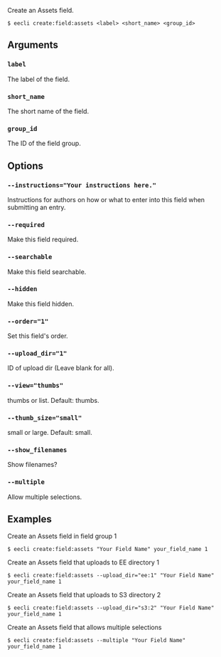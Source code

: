 Create an Assets field.

```
$ eecli create:field:assets <label> <short_name> <group_id>
```

## Arguments

### `label`

The label of the field.

### `short_name`

The short name of the field.

### `group_id`

The ID of the field group.

## Options

### `--instructions="Your instructions here."`

Instructions for authors on how or what to enter into this field when submitting an entry.

### `--required`

Make this field required.

### `--searchable`

Make this field searchable.

### `--hidden`

Make this field hidden.

### `--order="1"`

Set this field's order.

### `--upload_dir="1"`

ID of upload dir (Leave blank for all).

### `--view="thumbs"`

thumbs or list. Default: thumbs.

### `--thumb_size="small"`

small or large. Default: small.

### `--show_filenames`

Show filenames?

### `--multiple`

Allow multiple selections.

## Examples

Create an Assets field in field group 1

```
$ eecli create:field:assets "Your Field Name" your_field_name 1
```

Create an Assets field that uploads to EE directory 1

```
$ eecli create:field:assets --upload_dir="ee:1" "Your Field Name" your_field_name 1
```

Create an Assets field that uploads to S3 directory 2

```
$ eecli create:field:assets --upload_dir="s3:2" "Your Field Name" your_field_name 1
```

Create an Assets field that allows multiple selections

```
$ eecli create:field:assets --multiple "Your Field Name" your_field_name 1
```